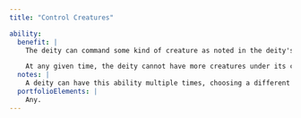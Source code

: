 ```yaml
---
title: "Control Creatures"

ability:
  benefit: |
    The deity can command some kind of creature as noted in the deity's description. This ability is similar to the {% spell_link dominate-monster %} spell, but it is not a mind-affecting ability (the deity seizes direct control over the creature's body). Each day the deity can attempt to control a number of creature equal to its divine rank. The deity can attempt to take control of that number all at once, or in smaller numbers. All creatures to be affected must be within the deity's line of sight when first affected. Once control is established, distance is not a factor and the deity can maintain control remotely, even across planes and through wards or barriers (except divine shields and warding spells cast by deities of higher rank than the deity using the ability). The subject is allowed a Will save (DC 10 + the deity's rank + the deity's Charisma modifier) to resist and is allowed a new save if the deity commands the subject to do something against its nature.

    At any given time, the deity cannot have more creatures under its control than 10 times its divine rank. If the deity already has the maximum number of creatures under its control, it can still attempt to take control of other creatures, but must first release one or more creatures already under its control.
  notes: |
    A deity can have this ability multiple times, choosing a different kind of creature each time.
  portfolioElements: |
    Any.
---
```

